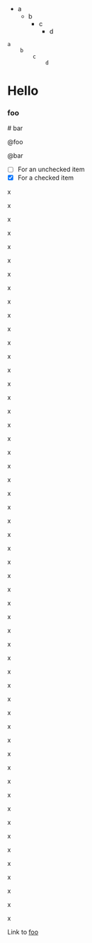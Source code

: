 - a
    - b
        - c
            - d

```
a
    b
        c
            d
```

# Hello

### foo

\# bar

@foo

\@bar

- [ ] For an unchecked item
- [x] For a checked item

x

x

x

x

x

x

x

x

x

x

x

x

x

x

x

x

x

x

x

x

x

x

x

x

x

x

x

x

x

x

x

x

x

x

x

x

x

x

x

x

x

x

x

x

x

x

x

x

x

x

x

x

x

x

Link to [foo](#foo)
